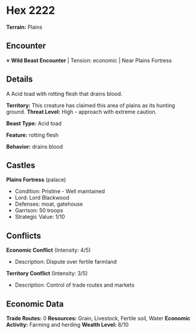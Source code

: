 # Hex 2222

**Terrain:** Plains

## Encounter
※ **Wild Beast Encounter** | Tension: economic | Near Plains Fortress

## Details
A Acid toad with rotting flesh that drains blood.

**Territory:** This creature has claimed this area of plains as its hunting ground.
**Threat Level:** High - approach with extreme caution.

**Beast Type:** Acid toad

**Feature:** rotting flesh

**Behavior:** drains blood

## Castles
**Plains Fortress** (palace)
- Condition: Pristine - Well maintained
- Lord: Lord Blackwood
- Defenses: moat, gatehouse
- Garrison: 50 troops
- Strategic Value: 1/10

## Conflicts
**Economic Conflict** (Intensity: 4/5)
- Description: Dispute over fertile farmland

**Territory Conflict** (Intensity: 3/5)
- Description: Control of trade routes and markets

## Economic Data
**Trade Routes:** 0
**Resources:** Grain, Livestock, Fertile soil, Water
**Economic Activity:** Farming and herding
**Wealth Level:** 8/10
